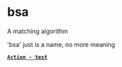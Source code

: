 # bsa
 A matching algorithm
 
 'bsa' just is a name, no more meaning

[**`Action - test`**](https://github.com/iatomato/bsa/runs/3115175328?check_suite_focus=true)
